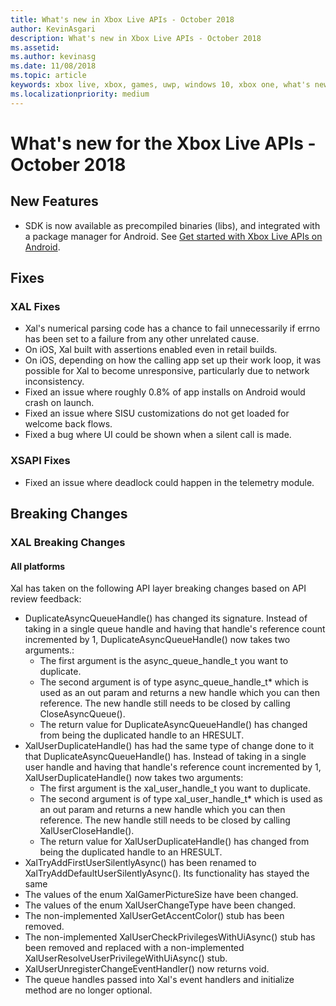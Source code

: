 ```yaml
---
title: What's new in Xbox Live APIs - October 2018
author: KevinAsgari
description: What's new in Xbox Live APIs - October 2018
ms.assetid: 
ms.author: kevinasg
ms.date: 11/08/2018
ms.topic: article
keywords: xbox live, xbox, games, uwp, windows 10, xbox one, what's new, october 2018
ms.localizationpriority: medium
---
```


# What's new for the Xbox Live APIs - October 2018


## New Features

- SDK is now available as precompiled binaries (libs), and integrated with a package manager for Android.
  See [Get started with Xbox Live APIs on Android](../get-started/setup-ide/managed-partners/as-android/other/android-get-started-with-xsapi.md).


## Fixes

### XAL Fixes
- Xal's numerical parsing code has a chance to fail unnecessarily if errno has been set to a failure from any other unrelated cause.
- On iOS, Xal built with assertions enabled even in retail builds.
- On iOS, depending on how the calling app set up their work loop, it was possible for Xal to become unresponsive, particularly due to network inconsistency.
- Fixed an issue where roughly 0.8% of app installs on Android would crash on launch.
- Fixed an issue where SISU customizations do not get loaded for welcome back flows.
- Fixed a bug where UI could be shown when a silent call is made.

### XSAPI Fixes
- Fixed an issue where deadlock could happen in the telemetry module.

## Breaking Changes

### XAL Breaking Changes

#### All platforms
Xal has taken on the following API layer breaking changes based on API review feedback:
- DuplicateAsyncQueueHandle() has changed its signature. Instead of taking in a single queue handle and having that handle's reference count incremented by 1, DuplicateAsyncQueueHandle() now takes two arguments.:
    - The first argument is the async_queue_handle_t you want to duplicate.
    - The second argument is of type async_queue_handle_t* which is used as an out param and returns a new handle which you can then reference. The new handle still needs to be closed by calling CloseAsyncQueue().
    - The return value for DuplicateAsyncQueueHandle() has changed from being the duplicated handle to an HRESULT.
- XalUserDuplicateHandle() has had the same type of change done to it that DuplicateAsyncQueueHandle() has. Instead of taking in a single user handle and having that handle's reference count incremented by 1, XalUserDuplicateHandle() now takes two arguments:
    - The first argument is the xal_user_handle_t you want to duplicate.
    - The second argument is of type xal_user_handle_t* which is used as an out param and returns a new handle which you can then reference. The new handle still needs to be closed by calling XalUserCloseHandle().
    - The return value for XalUserDuplicateHandle() has changed from being the duplicated handle to an HRESULT.
- XalTryAddFirstUserSilentlyAsync() has been renamed to XalTryAddDefaultUserSilentlyAsync(). Its functionality has stayed the same
- The values of the enum XalGamerPictureSize have been changed.
- The values of the enum XalUserChangeType have been changed.
- The non-implemented XalUserGetAccentColor() stub has been removed.
- The non-implemented XalUserCheckPrivilegesWithUiAsync() stub has been removed and replaced with a non-implemented XalUserResolveUserPrivilegeWithUiAsync() stub.
- XalUserUnregisterChangeEventHandler() now returns void.
- The queue handles passed into Xal's event handlers and initialize method are no longer optional.
